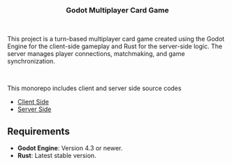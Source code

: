 <div align="center">
    <br/>
    <h3>Godot Multiplayer Card Game</h3>
    <br/>
</div>

This project is a turn-based multiplayer card game created using the Godot Engine for the client-side gameplay and Rust for the server-side logic. The server manages player connections, matchmaking, and game synchronization. 

<br/>

This monorepo includes client and server side source codes
- [Client Side](/client/)
- [Server Side](/server/)
## Requirements 
- **Godot Engine**: Version 4.3 or newer. 
- **Rust**: Latest stable version. 
